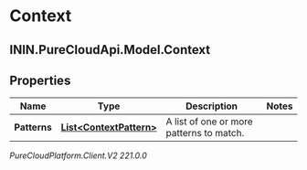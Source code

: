 # Context

## ININ.PureCloudApi.Model.Context

## Properties

|Name | Type | Description | Notes|
|------------ | ------------- | ------------- | -------------|
| **Patterns** | [**List&lt;ContextPattern&gt;**](ContextPattern) | A list of one or more patterns to match. | |



_PureCloudPlatform.Client.V2 221.0.0_
